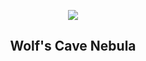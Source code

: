 
<p align="center"><img src="https://apod.nasa.gov/apod/image/2211/WolfsCave_Lacroce_960.jpg"></p>
<h2 align="center"> Wolf's Cave Nebula </h2>
